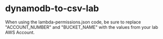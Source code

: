 # dynamodb-to-csv-lab

When using the lambda-permissions.json code, be sure to replace "ACCOUNT_NUMBER" and "BUCKET_NAME" with the values from your lab AWS Account.
